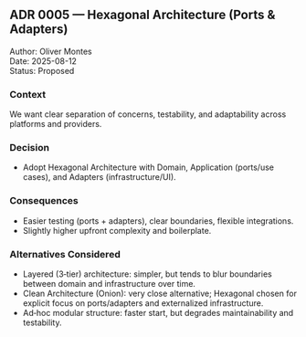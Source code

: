 ## ADR 0005 — Hexagonal Architecture (Ports & Adapters)

Author: Oliver Montes  
Date: 2025-08-12  
Status: Proposed

### Context
We want clear separation of concerns, testability, and adaptability across platforms and providers.

### Decision
- Adopt Hexagonal Architecture with Domain, Application (ports/use cases), and Adapters (infrastructure/UI).

### Consequences
+ Easier testing (ports + adapters), clear boundaries, flexible integrations.
+ Slightly higher upfront complexity and boilerplate.

### Alternatives Considered
- Layered (3‑tier) architecture: simpler, but tends to blur boundaries between domain and infrastructure over time.
- Clean Architecture (Onion): very close alternative; Hexagonal chosen for explicit focus on ports/adapters and externalized infrastructure.
- Ad‑hoc modular structure: faster start, but degrades maintainability and testability.


